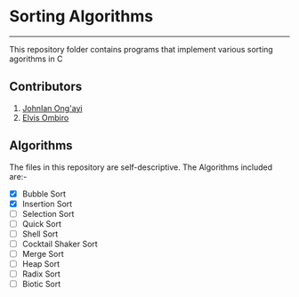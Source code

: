 # Sorting Algorithms
----

This repository folder contains programs that implement various sorting agorithms in C

## Contributors

1. [JohnIan Ong'ayi](github.com/JohnIanOngayi)
2. [Elvis Ombiro](github.com/ElvisOmbiro)

## Algorithms

The files in this repository are self-descriptive.
The Algorithms included are:-

- [x] Bubble Sort
- [x] Insertion Sort
- [ ] Selection Sort
- [ ] Quick Sort
- [ ] Shell Sort
- [ ]  Cocktail Shaker Sort
- [ ] Merge Sort
- [ ] Heap Sort
- [ ] Radix Sort
- [ ] Biotic Sort
